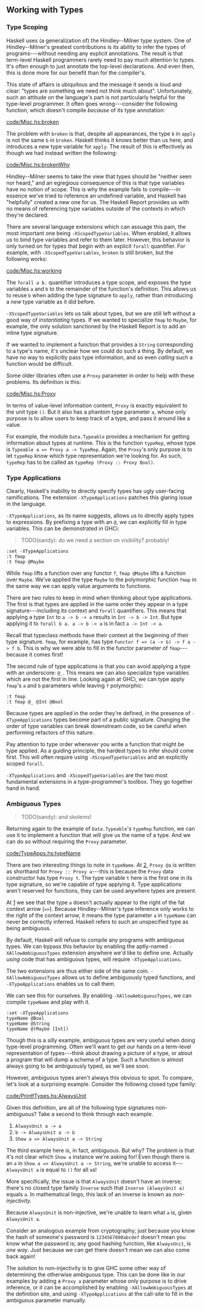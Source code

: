 ## Working with Types

### Type Scoping

Haskell uses (a generalization of) the Hindley--Milner type system. One of
Hindley--Milner's greatest contributions is its ability to infer the types of
programs---without needing any explicit annotations. The result is that
term-level Haskell programmers rarely need to pay much attention to types. It's
often enough to just annotate the top-level declarations. And even then, this is
done more for our benefit than for the compiler's.

This state of affairs is ubiquitous and the message it sends is loud and clear:
"types are something we need not think much about". Unfortunately, such an
attitude on the language's part is not particularly helpful for the type-level
programmer. It often goes wrong---consider the following function, which doesn't
compile *because* of its type annotation:

[code/Misc.hs:broken](Snip)

The problem with `broken` is that, despite all appearances, the type `b` in
`apply` is not the same `b` in `broken`. Haskell thinks it knows better than us
here, and introduces a new type variable for `apply`. The result of this is
effectively as though we had instead written the following:

[code/Misc.hs:brokenWhy](Snip)

Hindley--Milner seems to take the view that types should be "neither seen nor
heard," and an egregious consequence of this is that type variables have no
notion of scope.  This is why the example fails to compile---in essence we've
tried to reference an undefined variable, and Haskell has "helpfully" created a
new one for us. The Haskell Report provides us with no means of referencing type
variables outside of the contexts in which they're declared.

There are several language extensions which can assuage this pain, the most
important one being `-XScopedTypeVariables`. When enabled, it allows us to bind
type variables and refer to them later. However, this behavior is only turned on
for types that begin with an explicit `forall` quantifier. For example, with
`-XScopedTypeVariables`, `broken` is still broken, but the following works:

[code/Misc.hs:working](Snip)

The `forall a b.` quantifier introduces a type scope, and exposes the type
variables `a` and `b` to the remainder of the function's definition. This allows
us to reuse `b` when adding the type signature to `apply`, rather than
introducing a *new* type variable as it did before.

`-XScopedTypeVariables` lets us talk about types, but we are still left without
a good way of *instantiating* types. If we wanted to specialize `fmap` to
`Maybe`, for example, the only solution sanctioned by the Haskell Report is to
add an inline type signature.

If we wanted to implement a function that provides a `String` corresponding to a
type's name, it's unclear how we could do such a thing. By default, we have no
way to explicitly pass type information, and so even *calling* such a function
would be difficult.

Some older libraries often use a `Proxy` parameter in order to help with these
problems. Its definition is this:

[code/Misc.hs:Proxy](Snip)

In terms of value-level information content, `Proxy` is exactly equivalent to
the unit type `()`. But it also has a phantom type parameter `a`, whose only
purpose is to allow users to keep track of a type, and pass it around like a
value.

For example, the module `Data.Typeable` provides a mechanism for getting
information about types at runtime. This is the function `typeRep`, whose type
is `Typeable a => Proxy a -> TypeRep`. Again, the `Proxy`'s only purpose is to
let `typeRep` know which type representation we're looking for.  As such,
`typeRep` has to be called as `typeRep (Proxy :: Proxy Bool)`.


### Type Applications

Clearly, Haskell's inability to directly specify types has ugly user-facing
ramifications. The extension `-XTypeApplications` patches this glaring issue in
the language.

`-XTypeApplications`, as its name suggests, allows us to directly apply types to
expressions. By prefixing a type with an `@`, we can explicitly fill in type
variables. This can be demonstrated in GHCi:

> TODO(sandy): do we need a section on visibility? probably!

```{ghci=code/TypeApps.hs}
:set -XTypeApplications
:t fmap
:t fmap @Maybe
```

While `fmap` lifts a function over any functor `f`, `fmap @Maybe` lifts a
function over `Maybe`. We've applied the type `Maybe` to the polymorphic
function `fmap` in the same way we can apply value arguments to functions.

There are two rules to keep in mind when thinking about type applications. The
first is that types are applied in the same order they appear in a type
signature---including its context and `forall` quantifiers. This means that
applying a type `Int` to `a -> b -> a` results in `Int -> b -> Int`.  But type
applying it to `forall b a. a -> b -> a` is in fact `a -> Int -> a`.

Recall that typeclass methods have their context at the beginning of their type
signature. `fmap`, for example, has type `Functor f => (a -> b) -> f a -> f b`.
This is why we were able to fill in the functor parameter of `fmap`---because it
comes first!

The second rule of type applications is that you can avoid applying a type with
an underscore: `@_`. This means we can also specialize type variables which are
not the first in line. Looking again at GHCi, we can type apply `fmap`'s `a` and
`b` parameters while leaving `f` polymorphic:

```{ghci=code/TypeApps.hs}
:t fmap
:t fmap @_ @Int @Bool
```

Because types are applied in the order they're defined, in the presence of
`-XTypeApplications` types become part of a public signature. Changing the order
of type variables can break downstream code, so be careful when performing
refactors of this nature.

Pay attention to type order whenever you write a function that might be type
applied. As a guiding principle, the hardest types to infer should come first.
This will often require using `-XScopedTypeVariables` and an explicitly scoped
`forall`.

`-XTypeApplications` and `-XScopedTypeVariables` are the two most fundamental
extensions in a type-programmer's toolbox. They go together hand in hand.


### Ambiguous Types

> TODO(sandy): and skolems!

Returning again to the example of `Data.Typeable`'s `typeRep` function, we can
use it to implement a function that will give us the name of a type. And we can
do so without requiring the `Proxy` parameter.

[code/TypeApps.hs:typeName](Snip)

There are two interesting things to note in `typeName`. At [2](Ann), `Proxy @a`
is written as shorthand for `Proxy :: Proxy a`---this is because the `Proxy`
data constructor has type `Proxy t`. The type variable `t` here is the first one
in its type signature, so we're capable of type applying it.  Type applications
aren't reserved for functions, they can be used anywhere types are present.

At [1](Ann) we see that the type `a` doesn't actually appear to the right of the
fat context arrow (`=>`). Because Hindley--Milner's type inference only works to
the right of the context arrow, it means the type parameter `a` in `typeName`
can never be correctly inferred. Haskell refers to such an unspecified type as
being ambiguous.

By default, Haskell will refuse to compile any programs with ambiguous types. We
can bypass this behavior by enabling the aptly-named `-XAllowAmbiguousTypes`
extension anywhere we'd like to define one. Actually *using* code that has
ambiguous types, will require `-XTypeApplications`.

The two extensions are thus either side of the same coin.
`-XAllowAmbiguousTypes` allows us to define ambiguously typed functions, and
`-XTypeApplications` enables us to call them.

We can see this for ourselves. By enabling `-XAllowAmbiguousTypes`, we can
compile `typeName` and play with it.

```{ghci=code/TypeApps.hs}
:set -XTypeApplications
typeName @Bool
typeName @String
typeName @(Maybe [Int])
```

Though this is a silly example, ambiguous types are very useful when doing
type-level programming. Often we'll want to get our hands on a term-level
representation of types---think about drawing a picture of a type, or about a
program that will dump a schema of a type. Such a function is almost always
going to be ambiguously typed, as we'll see soon.

However, ambiguous types aren't always this obvious to spot. To compare, let's
look at a surprising example. Consider the following closed type family:

[code/PrintfTypes.hs:AlwaysUnit](Snip)

Given this definition, are all of the following type signatures non-ambiguous?
Take a second to think through each example.

1. `AlwaysUnit a -> a`
2. `b -> AlwaysUnit a -> b`
3. `Show a => AlwaysUnit a -> String`

The third example here is, in fact, ambiguous. But why? The problem is that it's
not clear which `Show a` instance we're asking for! Even though there is an `a`
in `Show a => AlwaysUnit a -> String`, we're unable to access it---`AlwaysUnit
a` is equal to `()` for all `a`s!

More specifically, the issue is that `AlwaysUnit` doesn't have an inverse;
there's no closed type family `Inverse` such that `Inverse (AlwaysUnit a)`
equals `a`.  In mathematical lingo, this lack of an inverse is known as
*non-injectivity.*

Because `AlwaysUnit` is non-injective, we're unable to learn what `a` is, given
`AlwaysUnit a`.

Consider an analogous example from cryptography; just because you know the hash
of someone's password is `1234567890abcdef` doesn't mean you know what the
password is; any good hashing function, like `AlwaysUnit`, is *one way*.  Just
because we can get there doesn't mean we can also come back again!

The solution to non-injectivity is to give GHC some other way of determining the
otherwise ambiguous type. This can be done like in our examples by adding a
`Proxy a` parameter whose only purpose is to drive inference, or it can be
accomplished by enabling `-XAllowAmbiguousTypes` at the definition site, and
using `-XTypeApplications` at the call-site to fill in the ambiguous parameter
manually.

